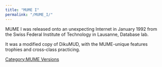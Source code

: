 ```yaml
---
title: "MUME I"
permalink: "/MUME_I/"
---
```


MUME I was released onto an unexpecting Internet in January 1992 from
the Swiss Federal Institute of Technology in Lausanne, Database lab.

It was a modified copy of DikuMUD, with the MUME-unique features
trophies and cross-class practicing.

[Category:MUME Versions](Category:MUME_Versions "wikilink")